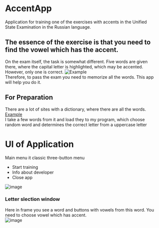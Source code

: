# AccentApp
Application for training one of the exercises with accents in the Unified State Examination in the Russian language.    
## The essence of the exercise is that you need to find the vowel which has the accent.  
On the exam itself, the task is somewhat different. Five words are given there, where the capital letter is highlighted, which may be accented. However, only one is correct. ![Example](https://user-images.githubusercontent.com/91720469/180245430-ad006d25-c748-48ce-abf9-7f935aa28c82.png "Example")  
Therefore, to pass the exam you need to memorize all the words. This app will help you do it.
## For Preparation
There are a lot of sites with a dictionary, where there are all the words. [Example](https://adukar.com/images/photo/ege-ru-orf-2022.pdf "File with all words from this exercise")  
I take a few words from it and load they to my program, which choose random word and determines the correct letter from a uppercase letter
# UI of Application
Main menu it classic three-button menu
* Start training
* Info about developer
* Close app  

![image](https://user-images.githubusercontent.com/91720469/180248745-ae51ff52-ba32-40c1-901e-db8a1f0b3ac7.png)
### Letter slection window
Here in frame you see a word and buttons with vowels from this word. You need to choose vowel which has accent.  
![image](https://user-images.githubusercontent.com/91720469/180467205-006dd5bb-0df0-4f33-8b12-3ba4b75d1d9d.png)
